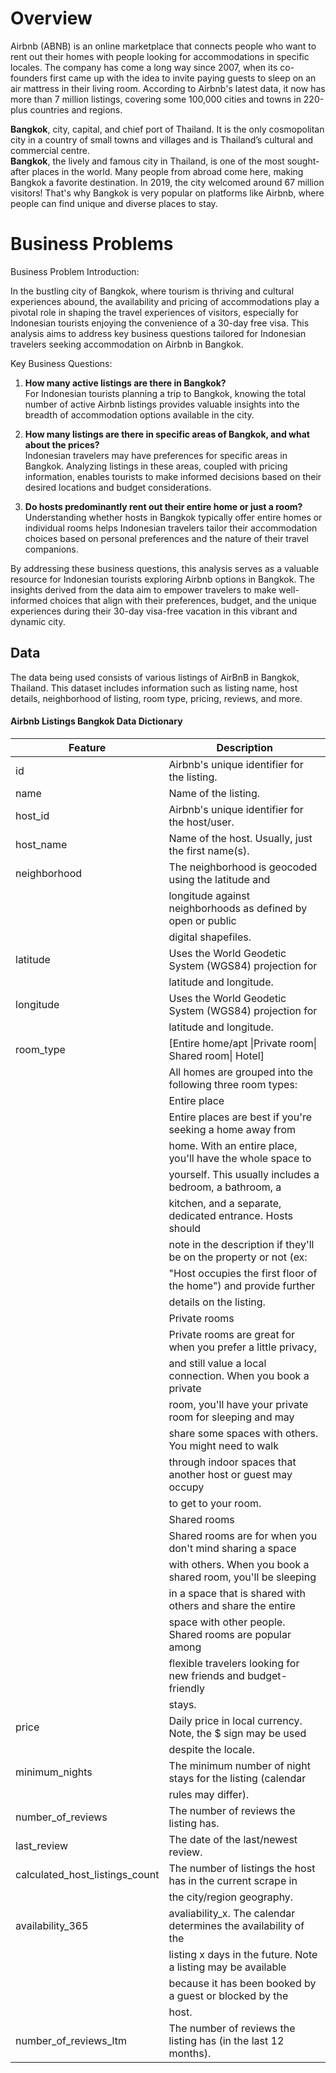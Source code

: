 # Overview
Airbnb (ABNB) is an online marketplace that connects people who want to rent out their homes with people looking for accommodations in specific locales. The company has come a long way since 2007, when its co-founders first came up with the idea to invite paying guests to sleep on an air mattress in their living room. According to Airbnb's latest data, it now has more than 7 million listings, covering some 100,000 cities and towns in 220-plus countries and regions.

**Bangkok**, city, capital, and chief port of Thailand. It is the only cosmopolitan city in a country of small towns and villages and is Thailand’s cultural and commercial centre.
<br>**Bangkok**, the lively and famous city in Thailand, is one of the most sought-after places in the world. Many people from abroad come here, making Bangkok a favorite destination. In 2019, the city welcomed around 67 million visitors! That's why Bangkok is very popular on platforms like Airbnb, where people can find unique and diverse places to stay.

# Business Problems

Business Problem Introduction:

In the bustling city of Bangkok, where tourism is thriving and cultural experiences abound, the availability and pricing of accommodations play a pivotal role in shaping the travel experiences of visitors, especially for Indonesian tourists enjoying the convenience of a 30-day free visa. This analysis aims to address key business questions tailored for Indonesian travelers seeking accommodation on Airbnb in Bangkok.

Key Business Questions:

1. **How many active listings are there in Bangkok?**
<br>  For Indonesian tourists planning a trip to Bangkok, knowing the total number of active Airbnb listings provides valuable insights into the breadth of accommodation options available in the city.

2. **How many listings are there in specific areas of Bangkok, and what about the prices?**
<br> Indonesian travelers may have preferences for specific areas in Bangkok. Analyzing listings in these areas, coupled with pricing information, enables tourists to make informed decisions based on their desired locations and budget considerations.

3. **Do hosts predominantly rent out their entire home or just a room?**
<br> Understanding whether hosts in Bangkok typically offer entire homes or individual rooms helps Indonesian travelers tailor their accommodation choices based on personal preferences and the nature of their travel companions.

By addressing these business questions, this analysis serves as a valuable resource for Indonesian tourists exploring Airbnb options in Bangkok. The insights derived from the data aim to empower travelers to make well-informed choices that align with their preferences, budget, and the unique experiences during their 30-day visa-free vacation in this vibrant and dynamic city.


## Data
The data being used consists of various listings of AirBnB in Bangkok, Thailand. This dataset includes information such as listing name, host details, neighborhood of listing, room type, pricing, reviews, and more. 

#### Airbnb Listings Bangkok Data Dictionary

| **Feature**                    | **Description**                                                   |
|--------------------------------|-------------------------------------------------------------------|
| id                             | Airbnb's unique identifier for the listing.                       |
| name                           | Name of the listing.                                              |
| host_id                        | Airbnb's unique identifier for the host/user.                     |
| host_name                      | Name of the host. Usually, just the first name(s).                |
| neighborhood                   | The neighborhood is geocoded using the latitude and               |
|                                | longitude against neighborhoods as defined by open or public      |
|                                | digital shapefiles.                                               |
| latitude                       | Uses the World Geodetic System (WGS84) projection for             |
|                                | latitude and longitude.                                           |
| longitude                      | Uses the World Geodetic System (WGS84) projection for             |
|                                | latitude and longitude.                                           |
| room_type                      | [Entire home/apt \|Private room\| Shared room\| Hotel]            |
|                                | All homes are grouped into the following three room types:        |
|                                | Entire place                                                      |
|                                | Entire places are best if you're seeking a home away from         |
|                                | home. With an entire place, you'll have the whole space to        |
|                                | yourself. This usually includes a bedroom, a bathroom, a          |
|                                | kitchen, and a separate, dedicated entrance. Hosts should         |
|                                | note in the description if they'll be on the property or not (ex: |
|                                | "Host occupies the first floor of the home") and provide further  |
|                                | details on the listing.                                           |
|                                | Private rooms                                                     |
|                                | Private rooms are great for when you prefer a little privacy,     |
|                                | and still value a local connection. When you book a private       |
|                                | room, you'll have your private room for sleeping and may          |
|                                | share some spaces with others. You might need to walk             |
|                                | through indoor spaces that another host or guest may occupy       |
|                                | to get to your room.                                              |
|                                | Shared rooms                                                      |
|                                | Shared rooms are for when you don't mind sharing a space          |
|                                | with others. When you book a shared room, you'll be sleeping      |
|                                | in a space that is shared with others and share the entire        |
|                                | space with other people. Shared rooms are popular among           |
|                                | flexible travelers looking for new friends and budget-friendly    |
|                                | stays.                                                            |
| price                          | Daily price in local currency. Note, the $ sign may be used       |
|                                | despite the locale.                                               |
| minimum_nights                 | The minimum number of night stays for the listing (calendar       |
|                                | rules may differ).                                                |
| number_of_reviews              | The number of reviews the listing has.                            |
| last_review                    | The date of the last/newest review.                               |
| calculated_host_listings_count | The number of listings the host has in the current scrape in      |
|                                | the city/region geography.                                        |
| availability_365               | avaliability_x. The calendar determines the availability of the   |
|                                | listing x days in the future. Note a listing may be available     |
|                                | because it has been booked by a guest or blocked by the           |
|                                | host.                                                             |
| number_of_reviews_ltm          | The number of reviews the listing has (in the last 12 months).    |

